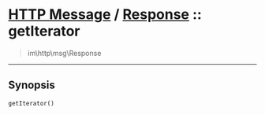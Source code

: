 # [HTTP Message](http.md) / [Response](http-Response.md) :: getIterator
 > im\http\msg\Response
____

## Synopsis
```php
getIterator()
```
